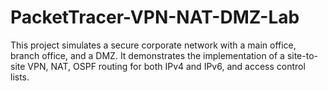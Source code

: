 # PacketTracer-VPN-NAT-DMZ-Lab
This project simulates a secure corporate network with a main office, branch office, and a DMZ. It demonstrates the implementation of a site-to-site VPN, NAT, OSPF routing for both IPv4 and IPv6, and access control lists.
